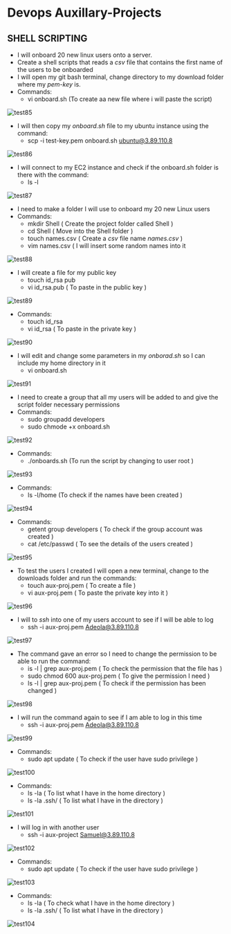 
# Devops Auxillary-Projects

## SHELL SCRIPTING

* I will onboard 20 new linux users onto a server. 
* Create a shell scripts that reads a *csv* file that contains the first name of the users to be onboarded
* I will open my git bash terminal, change directory to my download folder where my *pem-key* is.
* Commands:
  - vi onboard.sh (To create aa new file where i will paste the script)
  
![test85](https://user-images.githubusercontent.com/115363604/200187711-ae8c8e2f-ac89-4285-9913-0eb4c91e073e.png)

* I will then copy my *onboard.sh* file to my ubuntu instance using the command:
  - scp -i test-key.pem onboard.sh ubuntu@3.89.110.8
  
![test86](https://user-images.githubusercontent.com/115363604/200187857-8c933123-e3a8-45e8-ba03-a32a07a1ac74.png)

* I will connect to my EC2 instance and check if the onboard.sh folder is there with the command:
   - ls -l

![test87](https://user-images.githubusercontent.com/115363604/200188154-437fcbf9-6ccf-4348-8961-1b630de5479b.png)

* I need to make a folder I will use to onboard my 20 new Linux users
* Commands: 
  - mkdir Shell ( Create the project folder called Shell )
  - cd Shell ( Move into the Shell folder )
  - touch names.csv ( Create a *csv* file name *names.csv* )
  - vim names.csv ( I will insert some random names into it

![test88](https://user-images.githubusercontent.com/115363604/200188308-82fb00eb-af1d-4133-b2df-fa1b22461d82.png)

* I will create a file for my public key
  - touch id_rsa pub
  - vi id_rsa.pub ( To paste in the public key )

![test89](https://user-images.githubusercontent.com/115363604/200188732-8af22979-6ec7-4574-8dc4-04d3f6878225.png)

* Commands:
  - touch id_rsa
  - vi id_rsa ( To paste in the private key )

![test90](https://user-images.githubusercontent.com/115363604/200188757-dd1ad5ce-50b4-4ab4-bc5e-6c80dd3d6cef.png)

* I will edit and change some parameters in my *onborad.sh* so I can include my home directory in it
  - vi onboard.sh

![test91](https://user-images.githubusercontent.com/115363604/200188852-046fac0f-d9dc-4433-8586-bd874d16e9da.png)

* I need to create a group that all my users will be added to and give the script folder necessary permissions
* Commands:
  - sudo groupadd developers
  - sudo chmode +x onboard.sh

![test92](https://user-images.githubusercontent.com/115363604/200189019-83613547-d78a-4a34-bf63-a85477b58da9.png)
 
 * Commands:
   - ./onboards.sh (To run the script by changing to user root )

![test93](https://user-images.githubusercontent.com/115363604/200190292-01d5409f-1be1-415c-b41e-d4fa2eaaeb76.png)

* Commands:
  - ls -l/home (To check if the names have been created )
  
![test94](https://user-images.githubusercontent.com/115363604/200189173-3e1d4395-5deb-4b5f-b033-fbf746cea46d.png)

* Commands: 
  - getent group developers ( To check if the group account was created )
  - cat /etc/passwd ( To see the details of the users created )

![test95](https://user-images.githubusercontent.com/115363604/200189281-4804ebb3-26bb-46af-9afe-b899d0ef23e4.png)

* To test the users I created I will open a new terminal, change to the downloads folder and run the commands:
  - touch aux-proj.pem ( To create a file )
  - vi aux-proj.pem ( To paste the private key into it )

![test96](https://user-images.githubusercontent.com/115363604/200189431-952b28bb-04c4-466c-8c63-d8540422c547.png)

* I will to *ssh* into one of my users account to see if I will be able to log
  - ssh -i aux-proj.pem Adeola@3.89.110.8

![test97](https://user-images.githubusercontent.com/115363604/200189552-c9b06a82-58df-44a8-bf96-8b76f8aa0c20.png)
 
* The command gave an error so I need to change the permission to be able to run the command:
  - is -l | grep aux-proj.pem ( To check the permission that the file has )
  - sudo chmod 600 aux-proj.pem ( To give the permission I need )
  - ls -l | grep aux-proj.pem ( To check if the permission has been changed )

![test98](https://user-images.githubusercontent.com/115363604/200189686-10c871a3-2fff-45e2-ba7a-5dd1d5ab51bb.png)

* I will run the command again to see if I am able to log in this time 
  - ssh -i aux-proj.pem Adeola@3.89.110.8

![test99](https://user-images.githubusercontent.com/115363604/200189784-b42ba530-f37c-457c-9c47-5feedb807cb8.png)

* Commands:
  - sudo apt update ( To check if the user have sudo privilege )

![test100](https://user-images.githubusercontent.com/115363604/200189852-eefaf94d-716a-4fad-a184-72e510a1f4ff.png)

* Commands:
  - ls -la ( To list what I have in the home directory )
  - ls -la .ssh/ ( To list what I have in the directory )

![test101](https://user-images.githubusercontent.com/115363604/200189944-ece39565-d496-4956-81f1-3a04f51a7e2b.png)

* I will log in with another user
  - ssh -i aux-project Samuel@3.89.110.8

![test102](https://user-images.githubusercontent.com/115363604/200190108-f70ad963-3a77-45b3-b5db-5ece0d0f294c.png)

* Commands:
  - sudo apt update ( To check if the user have sudo privilege ) 
  
![test103](https://user-images.githubusercontent.com/115363604/200190128-394fa3c3-470b-4961-9001-e0a5369290b1.png)

* Commands:
  - ls -la ( To check what I have in the home directory )
  - ls -la .ssh/ ( To list what I have in the directory )

![test104](https://user-images.githubusercontent.com/115363604/200190141-9f58dc8a-9d09-4874-86df-322d39201e21.png)

